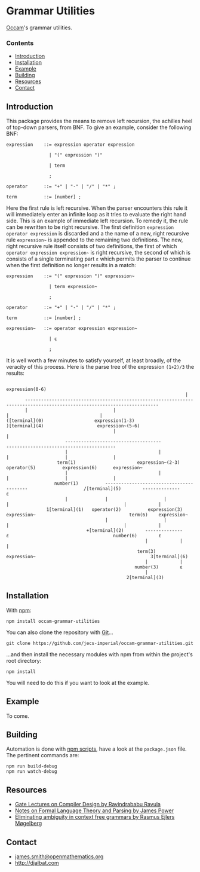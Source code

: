# Grammar Utilities

[Occam](https://github.com/jecs-imperial/occam)'s grammar utilities.

### Contents

- [Introduction](#introduction)
- [Installation](#installation)
- [Example](#example)
- [Building](#building)
- [Resources](#resources)
- [Contact](#contact)

## Introduction

This package provides the means to remove left recursion, the achilles heel of top-down parsers, from BNF. To give an example, consider the following BNF:
```
expression    ::= expression operator expression

                | "(" expression ")"

                | term

                ;

operator      ::= "+" | "-" | "/" | "*" ;

term          ::= [number] ;

```
Here the first rule is left recursive. When the parser encounters this rule it will immediately enter an infinite loop as it tries to evaluate the right hand side. This is an example of immediate left recursion. To remedy it, the rule can be rewritten to be right recursive. The first definition `expression operator expression` is discarded and a the name of a new, right recursive rule `expression~` is appended to the remaining two definitions. The new, right recursive rule itself consists of two definitions, the first of which `operator expression expression~` is right recursive, the second of which is consists of a single terminating part `ε` which permits the parser to continue when the first definition no longer results in a match:

```
expression    ::= "(" expression ")" expression~

                | term expression~

                ;

operator      ::= "+" | "-" | "/" | "*" ;

term          ::= [number] ;

expression~   ::= operator expression expression~

                | ε

                ;
```
It is well worth a few minutes to satisfy yourself, at least broadly, of the veracity of this process. Here is the parse tree of the expression `(1+2)/3` the results:
```
                                                            expression(0-6)
                                                                   |
       ------------------------------------------------------------------------------------------------------------------------
       |                                |                                                  |                                  |
([terminal](0)                   expression(1-3)                                    )[terminal](4)                    expression~(5-6)
                                        |                                                                                     |
                      ------------------------------------                                                -----------------------------------------
                      |                                  |                                                |                     |                 |
                   term(1)                       expression~(2-3)                                    operator(5)          expression(6)      expression~
                      |                                  |                                                |                     |                 |
                  number(1)          -----------------------------------------                     /[terminal](5)        --------------           ε
                      |              |                     |                 |                                           |            |
               1[terminal](1)   operator(2)          expression(3)      expression~                                   term(6)    expression~
                                     |                     |                 |                                           |            |
                              +[terminal](2)        --------------           ε                                       number(6)        ε
                                                    |            |                                                       |
                                                 term(3)    expression~                                           3[terminal](6)
                                                    |            |
                                                number(3)        ε
                                                    |
                                             2[terminal](3)
```

## Installation

With [npm](https://www.npmjs.com/):

    npm install occam-grammar-utilities

You can also clone the repository with [Git](https://git-scm.com/)...

    git clone https://github.com/jecs-imperial/occam-grammar-utilities.git

...and then install the necessary modules with npm from within the project's root directory:

    npm install

You will need to do this if you want to look at the example.

## Example

To come.

## Building

Automation is done with [npm scripts](https://docs.npmjs.com/misc/scripts), have a look at the `package.json` file. The pertinent commands are:

    npm run build-debug
    npm run watch-debug

## Resources

* [Gate Lectures on Compiler Design by Ravindrababu Ravula](https://www.youtube.com/watch?v=Qkwj65l_96I&list=PLEbnTDJUr_IcPtUXFy2b1sGRPsLFMghhS)
* [Notes on Formal Language Theory and Parsing by James Power](http://www.cs.nuim.ie/~jpower/Courses/Previous/parsing)
* [Eliminating ambiguity in context free grammars by Rasmus Ejlers Møgelberg](http://itu.dk/people/mogel/SPLC2012/lectures/eliminatingAmbiguity.pdf)

## Contact

* james.smith@openmathematics.org
* http://djalbat.com
